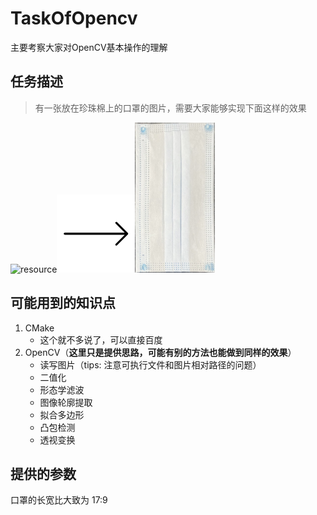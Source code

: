 # TaskOfOpencv

主要考察大家对OpenCV基本操作的理解

## 任务描述
> 有一张放在珍珠棉上的口罩的图片，需要大家能够实现下面这样的效果

<img src="./assets/src.jpg" height="240" alt="resource" /><img src="./assets/arrow_.png" height="125" alt="arrow" /><img src="./assets/result.jpg" height="240" alt="result" />

## 可能用到的知识点
1. CMake
   + 这个就不多说了，可以直接百度
2. OpenCV（**这里只是提供思路，可能有别的方法也能做到同样的效果**）
   + 读写图片（tips: 注意可执行文件和图片相对路径的问题）
   + 二值化
   + 形态学滤波
   + 图像轮廓提取
   + 拟合多边形
   + 凸包检测
   + 透视变换

## 提供的参数
口罩的长宽比大致为 17:9
